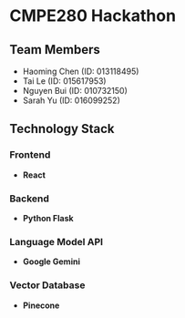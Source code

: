 # CMPE280 Hackathon

## Team Members
- Haoming Chen (ID: 013118495)
- Tai Le (ID: 015617953)
- Nguyen Bui (ID: 010732150)
- Sarah Yu (ID: 016099252)

## Technology Stack

### Frontend
- **React**

### Backend
- **Python Flask**

### Language Model API
- **Google Gemini**

### Vector Database
- **Pinecone**
